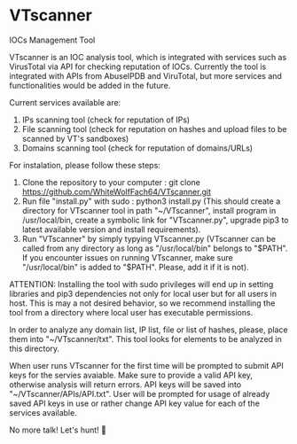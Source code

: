 # VTscanner
IOCs Management Tool

VTscanner is an IOC analysis tool, which is integrated with services such as VirusTotal via API for checking reputation of IOCs. Currently the tool is integrated with APIs from AbuseIPDB and ViruTotal, but more services and functionalities would be added in the future.

Current services available are:
1. IPs scanning tool (check for reputation of IPs)
2. File scanning tool (check for reputation on hashes and upload files to be scanned by VT's sandboxes)
3. Domains scanning tool (check for reputation of domains/URLs)

For instalation, please follow these steps:
1. Clone the repository to your computer :      git clone https://github.com/WhiteWolfFach64/VTscanner.git
2. Run file "install.py" with sudo :            python3 install.py
(This should create a directory for VTscanner tool in path "~/VTscanner", install program in /usr/local/bin, create a symbolic link for "VTscanner.py", upgrade pip3 to latest available version and install requirements).
3. Run "VTscanner" by simply typying VTscanner.py (VTscanner can be called from any directory as long as "/usr/local/bin" belongs to "$PATH". If you encounter issues on running VTscanner, make sure "/usr/local/bin" is added to "$PATH". Please, add it if it is not).

ATTENTION: Installing the tool with sudo privileges will end up in setting libraries and pip3 dependencies not only for local user but for all users in host. This is may a not desired behavior, so we recommend installing the tool from a directory where local user has executable permissions.

In order to analyze any domain list, IP list, file or list of hashes, please, place them into "~/VTscanner/txt". This tool looks for elements to be analyzed in this directory.

When user runs VTscanner for the first time will be prompted to submit API keys for the servies avaiable. Make sure to provide a valid API key, otherwise analysis will return errors. API keys will be saved into "~/VTscanner/APIs/API.txt". User will be prompted for usage of already saved API keys in use or rather change API key value for each of the services available.

No more talk! Let's hunt! 
                          🐺
